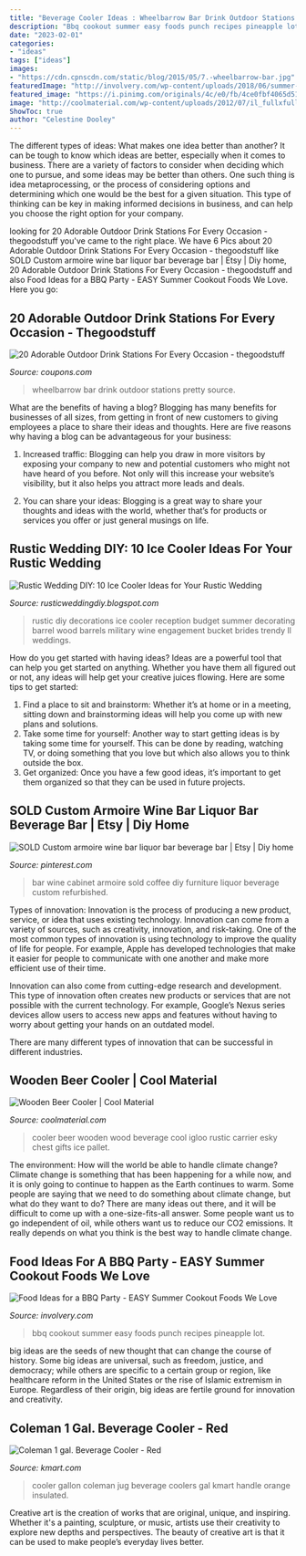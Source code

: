 ```yaml
---
title: "Beverage Cooler Ideas : Wheelbarrow Bar Drink Outdoor Stations Pretty Source"
description: "Bbq cookout summer easy foods punch recipes pineapple lot"
date: "2023-02-01"
categories:
- "ideas"
tags: ["ideas"]
images:
- "https://cdn.cpnscdn.com/static/blog/2015/05/7.-wheelbarrow-bar.jpg"
featuredImage: "http://involvery.com/wp-content/uploads/2018/06/summer-cookout-foods.jpg"
featured_image: "https://i.pinimg.com/originals/4c/e0/fb/4ce0fbf4065d51ec4af4fb1fb4cfb353.jpg"
image: "http://coolmaterial.com/wp-content/uploads/2012/07/il_fullxfull.328046592.jpg"
ShowToc: true
author: "Celestine Dooley"
---
```



The different types of ideas: What makes one idea better than another?
It can be tough to know which ideas are better, especially when it comes to business. There are a variety of factors to consider when deciding which one to pursue, and some ideas may be better than others. One such thing is idea metaprocessing, or the process of considering options and determining which one would be the best for a given situation. This type of thinking can be key in making informed decisions in business, and can help you choose the right option for your company.

	

		
looking for 20 Adorable Outdoor Drink Stations For Every Occasion - thegoodstuff you've came to the right place. We have 6 Pics about 20 Adorable Outdoor Drink Stations For Every Occasion - thegoodstuff like SOLD Custom armoire wine bar liquor bar beverage bar | Etsy | Diy home, 20 Adorable Outdoor Drink Stations For Every Occasion - thegoodstuff and also Food Ideas for a BBQ Party - EASY Summer Cookout Foods We Love. Here you go:
		
    
## 20 Adorable Outdoor Drink Stations For Every Occasion - Thegoodstuff

<img loading=lazy src="https://cdn.cpnscdn.com/static/blog/2015/05/7.-wheelbarrow-bar.jpg" onerror="this.onerror=null;this.src='https://tse1.mm.bing.net/th?id=OIP.4L_klHy4aCHB8gDRHswTJAHaLH&amp;pid=15.1';" alt="20 Adorable Outdoor Drink Stations For Every Occasion - thegoodstuff">

_Source: coupons.com_

>wheelbarrow bar drink outdoor stations pretty source. 

	

What are the benefits of having a blog?
Blogging has many benefits for businesses of all sizes, from getting in front of new customers to giving employees a place to share their ideas and thoughts. Here are five reasons why having a blog can be advantageous for your business: 
1. Increased traffic: Blogging can help you draw in more visitors by exposing your company to new and potential customers who might not have heard of you before. Not only will this increase your website’s visibility, but it also helps you attract more leads and deals. 

2. You can share your ideas: Blogging is a great way to share your thoughts and ideas with the world, whether that’s for products or services you offer or just general musings on life.

    
## Rustic Wedding DIY: 10 Ice Cooler Ideas For Your Rustic Wedding

<img loading=lazy src="http://3.bp.blogspot.com/-WwhA21SMHbM/U5ipM3AyxzI/AAAAAAAAAnA/YLe6F9Q88sI/s1600/Screen+Shot+2014-06-11+at+3.08.21+PM.png" onerror="this.onerror=null;this.src='https://tse2.mm.bing.net/th?id=OIP.Y2vi2turHZbp62YoimWtEQAAAA&amp;pid=15.1';" alt="Rustic Wedding DIY: 10 Ice Cooler Ideas for Your Rustic Wedding">

_Source: rusticweddingdiy.blogspot.com_

>rustic diy decorations ice cooler reception budget summer decorating barrel wood barrels military wine engagement bucket brides trendy ll weddings. 

	

How do you get started with having ideas?
Ideas are a powerful tool that can help you get started on anything. Whether you have them all figured out or not, any ideas will help get your creative juices flowing. Here are some tips to get started: 
1. Find a place to sit and brainstorm: Whether it’s at home or in a meeting, sitting down and brainstorming ideas will help you come up with new plans and solutions. 
2. Take some time for yourself: Another way to start getting ideas is by taking some time for yourself. This can be done by reading, watching TV, or doing something that you love but which also allows you to think outside the box. 
3. Get organized: Once you have a few good ideas, it’s important to get them organized so that they can be used in future projects.

    
## SOLD Custom Armoire Wine Bar Liquor Bar Beverage Bar | Etsy | Diy Home

<img loading=lazy src="https://i.pinimg.com/originals/4c/e0/fb/4ce0fbf4065d51ec4af4fb1fb4cfb353.jpg" onerror="this.onerror=null;this.src='https://tse4.mm.bing.net/th?id=OIP.ubrOto_LxYvBGVulH3GUpQHaJ3&amp;pid=15.1';" alt="SOLD Custom armoire wine bar liquor bar beverage bar | Etsy | Diy home">

_Source: pinterest.com_

>bar wine cabinet armoire sold coffee diy furniture liquor beverage custom refurbished. 

	

Types of innovation:
Innovation is the process of producing a new product, service, or idea that uses existing technology. Innovation can come from a variety of sources, such as creativity, innovation, and risk-taking. 
One of the most common types of innovation is using technology to improve the quality of life for people. For example, Apple has developed technologies that make it easier for people to communicate with one another and make more efficient use of their time. 

Innovation can also come from cutting-edge research and development. This type of innovation often creates new products or services that are not possible with the current technology. For example, Google’s Nexus series devices allow users to access new apps and features without having to worry about getting your hands on an outdated model. 

There are many different types of innovation that can be successful in different industries.

    
## Wooden Beer Cooler | Cool Material

<img loading=lazy src="http://coolmaterial.com/wp-content/uploads/2012/07/il_fullxfull.328046592.jpg" onerror="this.onerror=null;this.src='https://tse1.mm.bing.net/th?id=OIP.JRyEtXKQKQ79hbxRB1HGMQHaHa&amp;pid=15.1';" alt="Wooden Beer Cooler | Cool Material">

_Source: coolmaterial.com_

>cooler beer wooden wood beverage cool igloo rustic carrier esky chest gifts ice pallet. 

	

The environment: How will the world be able to handle climate change?
Climate change is something that has been happening for a while now, and it is only going to continue to happen as the Earth continues to warm. Some people are saying that we need to do something about climate change, but what do they want to do? There are many ideas out there, and it will be difficult to come up with a one-size-fits-all answer. Some people want us to go independent of oil, while others want us to reduce our CO2 emissions. It really depends on what you think is the best way to handle climate change.

    
## Food Ideas For A BBQ Party - EASY Summer Cookout Foods We Love

<img loading=lazy src="http://involvery.com/wp-content/uploads/2018/06/summer-cookout-foods.jpg" onerror="this.onerror=null;this.src='https://tse3.mm.bing.net/th?id=OIP.-t6vR4QL1Hy2Kj6zOpi7_AHaLH&amp;pid=15.1';" alt="Food Ideas for a BBQ Party - EASY Summer Cookout Foods We Love">

_Source: involvery.com_

>bbq cookout summer easy foods punch recipes pineapple lot. 

	

big ideas are the seeds of new thought that can change the course of history. Some big ideas are universal, such as freedom, justice, and democracy; while others are specific to a certain group or region, like healthcare reform in the United States or the rise of Islamic extremism in Europe. Regardless of their origin, big ideas are fertile ground for innovation and creativity.

    
## Coleman 1 Gal. Beverage Cooler - Red

<img loading=lazy src="https://c.shld.net/rpx/i/s/i/spin/image/spin_prod_618501301??hei=64&amp;wid=64&amp;qlt=50" onerror="this.onerror=null;this.src='https://tse1.mm.bing.net/th?id=OIP.Qg-_eyOT3aYeUldPIKmnwAHaHa&amp;pid=15.1';" alt="Coleman 1 gal. Beverage Cooler - Red">

_Source: kmart.com_

>cooler gallon coleman jug beverage coolers gal kmart handle orange insulated. 

	

Creative art is the creation of works that are original, unique, and inspiring. Whether it's a painting, sculpture, or music, artists use their creativity to explore new depths and perspectives. The beauty of creative art is that it can be used to make people’s everyday lives better.

